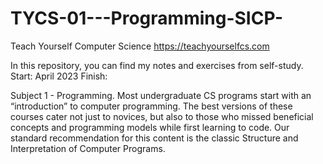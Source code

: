 # TYCS-01---Programming-SICP-
Teach Yourself Computer Science
https://teachyourselfcs.com

In this repository, you can find my notes and exercises from self-study. 
Start: April 2023
Finish: 

Subject 1 - Programming.
Most undergraduate CS programs start with an “introduction” to computer programming. 
The best versions of these courses cater not just to novices, but also to those who missed beneficial concepts and programming models while first learning to code.
Our standard recommendation for this content is the classic Structure and Interpretation of Computer Programs. 
